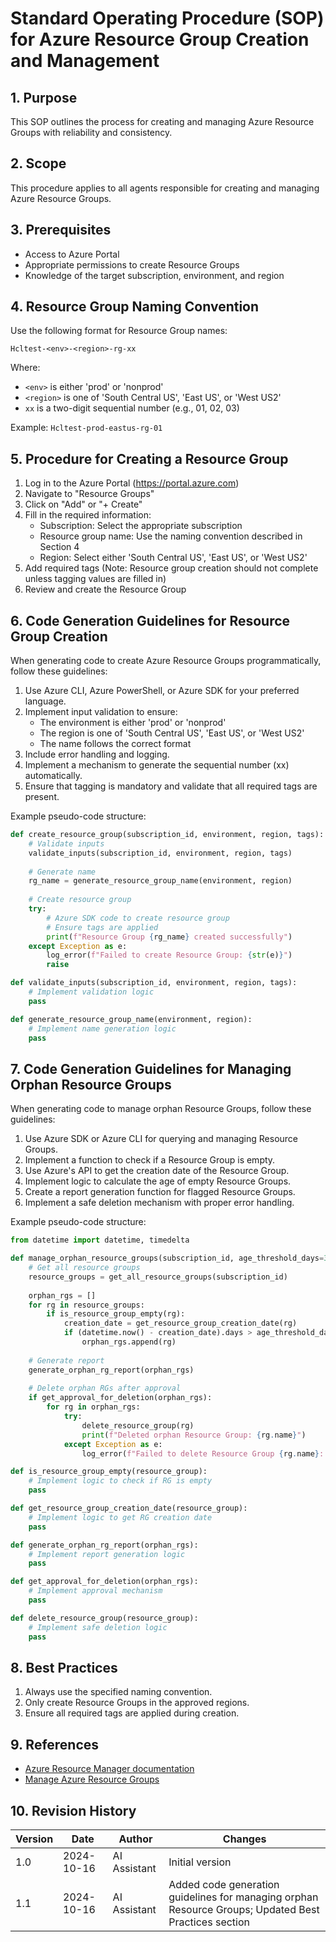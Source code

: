 # Standard Operating Procedure (SOP) for Azure Resource Group Creation and Management

## 1. Purpose
This SOP outlines the process for creating and managing Azure Resource Groups with reliability and consistency.

## 2. Scope
This procedure applies to all agents responsible for creating and managing Azure Resource Groups.

## 3. Prerequisites
- Access to Azure Portal
- Appropriate permissions to create Resource Groups
- Knowledge of the target subscription, environment, and region

## 4. Resource Group Naming Convention
Use the following format for Resource Group names:
```
Hcltest-<env>-<region>-rg-xx
```
Where:
- `<env>` is either 'prod' or 'nonprod'
- `<region>` is one of 'South Central US', 'East US', or 'West US2'
- `xx` is a two-digit sequential number (e.g., 01, 02, 03)

Example: `Hcltest-prod-eastus-rg-01`

## 5. Procedure for Creating a Resource Group

1. Log in to the Azure Portal (https://portal.azure.com)
2. Navigate to "Resource Groups"
3. Click on "Add" or "+ Create"
4. Fill in the required information:
   - Subscription: Select the appropriate subscription
   - Resource group name: Use the naming convention described in Section 4
   - Region: Select either 'South Central US', 'East US', or 'West US2'
5. Add required tags (Note: Resource group creation should not complete unless tagging values are filled in)
6. Review and create the Resource Group

## 6. Code Generation Guidelines for Resource Group Creation

When generating code to create Azure Resource Groups programmatically, follow these guidelines:

1. Use Azure CLI, Azure PowerShell, or Azure SDK for your preferred language.
2. Implement input validation to ensure:
   - The environment is either 'prod' or 'nonprod'
   - The region is one of 'South Central US', 'East US', or 'West US2'
   - The name follows the correct format
3. Include error handling and logging.
4. Implement a mechanism to generate the sequential number (xx) automatically.
5. Ensure that tagging is mandatory and validate that all required tags are present.

Example pseudo-code structure:

```python
def create_resource_group(subscription_id, environment, region, tags):
    # Validate inputs
    validate_inputs(subscription_id, environment, region, tags)
    
    # Generate name
    rg_name = generate_resource_group_name(environment, region)
    
    # Create resource group
    try:
        # Azure SDK code to create resource group
        # Ensure tags are applied
        print(f"Resource Group {rg_name} created successfully")
    except Exception as e:
        log_error(f"Failed to create Resource Group: {str(e)}")
        raise

def validate_inputs(subscription_id, environment, region, tags):
    # Implement validation logic
    pass

def generate_resource_group_name(environment, region):
    # Implement name generation logic
    pass
```

## 7. Code Generation Guidelines for Managing Orphan Resource Groups

When generating code to manage orphan Resource Groups, follow these guidelines:

1. Use Azure SDK or Azure CLI for querying and managing Resource Groups.
2. Implement a function to check if a Resource Group is empty.
3. Use Azure's API to get the creation date of the Resource Group.
4. Implement logic to calculate the age of empty Resource Groups.
5. Create a report generation function for flagged Resource Groups.
6. Implement a safe deletion mechanism with proper error handling.

Example pseudo-code structure:

```python
from datetime import datetime, timedelta

def manage_orphan_resource_groups(subscription_id, age_threshold_days=30):
    # Get all resource groups
    resource_groups = get_all_resource_groups(subscription_id)
    
    orphan_rgs = []
    for rg in resource_groups:
        if is_resource_group_empty(rg):
            creation_date = get_resource_group_creation_date(rg)
            if (datetime.now() - creation_date).days > age_threshold_days:
                orphan_rgs.append(rg)
    
    # Generate report
    generate_orphan_rg_report(orphan_rgs)
    
    # Delete orphan RGs after approval
    if get_approval_for_deletion(orphan_rgs):
        for rg in orphan_rgs:
            try:
                delete_resource_group(rg)
                print(f"Deleted orphan Resource Group: {rg.name}")
            except Exception as e:
                log_error(f"Failed to delete Resource Group {rg.name}: {str(e)}")

def is_resource_group_empty(resource_group):
    # Implement logic to check if RG is empty
    pass

def get_resource_group_creation_date(resource_group):
    # Implement logic to get RG creation date
    pass

def generate_orphan_rg_report(orphan_rgs):
    # Implement report generation logic
    pass

def get_approval_for_deletion(orphan_rgs):
    # Implement approval mechanism
    pass

def delete_resource_group(resource_group):
    # Implement safe deletion logic
    pass
```

## 8. Best Practices

1. Always use the specified naming convention.
2. Only create Resource Groups in the approved regions.
3. Ensure all required tags are applied during creation.

## 9. References

- [Azure Resource Manager documentation](https://learn.microsoft.com/en-us/azure/azure-resource-manager/)
- [Manage Azure Resource Groups](https://learn.microsoft.com/en-us/azure/azure-resource-manager/management/manage-resource-groups-portal)

## 10. Revision History

| Version | Date | Author | Changes |
|---------|------|--------|---------|
| 1.0 | 2024-10-16 | AI Assistant | Initial version |
| 1.1 | 2024-10-16 | AI Assistant | Added code generation guidelines for managing orphan Resource Groups; Updated Best Practices section |

